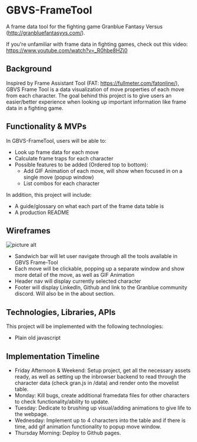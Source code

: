 # GBVS-FrameTool #
A frame data tool for the fighting game Granblue Fantasy Versus (http://granbluefantasyvs.com/).

If you're unfamiliar with frame data in fighting games, check out this video: https://www.youtube.com/watch?v=_R0hbe8HZj0

## Background ##
Inspired by Frame Assistant Tool (FAT: https://fullmeter.com/fatonline/), GBVS Frame Tool is a data visualization of move properties of each move from each character. The goal behind this project is to give users an easier/better experience when looking up important information like frame data in a fighting game. 

## Functionality & MVPs ##
In GBVS-FrameTool, users will be able to:
* Look up frame data for each move
* Calculate frame traps for each character
* Possible features to be added (Ordered top to bottom):
  * Add GIF Animation of each move, will show when focused in on a single move (popup window)
  * List combos for each character

In addition, this project will include:
* A guide/glossary on what each part of the frame data table is
* A production README

## Wireframes ##
![picture alt](https://imgur.com/a/PTDfpsj)
* Sandwich bar will let user navigate through all the tools available in GBVS Frame-Tool
* Each move will be clickable, popping up a separate window and show more detail of the move, as well as GIF Animation
* Header nav will display currently selected character
* Footer will display LinkedIn, Github and link to the Granblue community discord. Will also be in the about section.

## Technologies, Libraries, APIs ##
This project will be implemented with the following technologies:
* Plain old javascript

## Implementation Timeline ##
* Friday Afternoon & Weekend: Setup project, get all the necessary assets ready, as well as setting up the inbrowser backend to read through the character data (check gran.js in /data) and render onto the movelist table.
* Monday: Kill bugs, create additional framedata files for other characters to check functionality/ability to update.
* Tuesday: Dedicate to brushing up visual/adding animations to give life to the webpage.
* Wednesday: Implement up to 4 characters into the table and if there is time, add gif animation functionality to popup move window.
* Thursday Morning: Deploy to Github pages.
